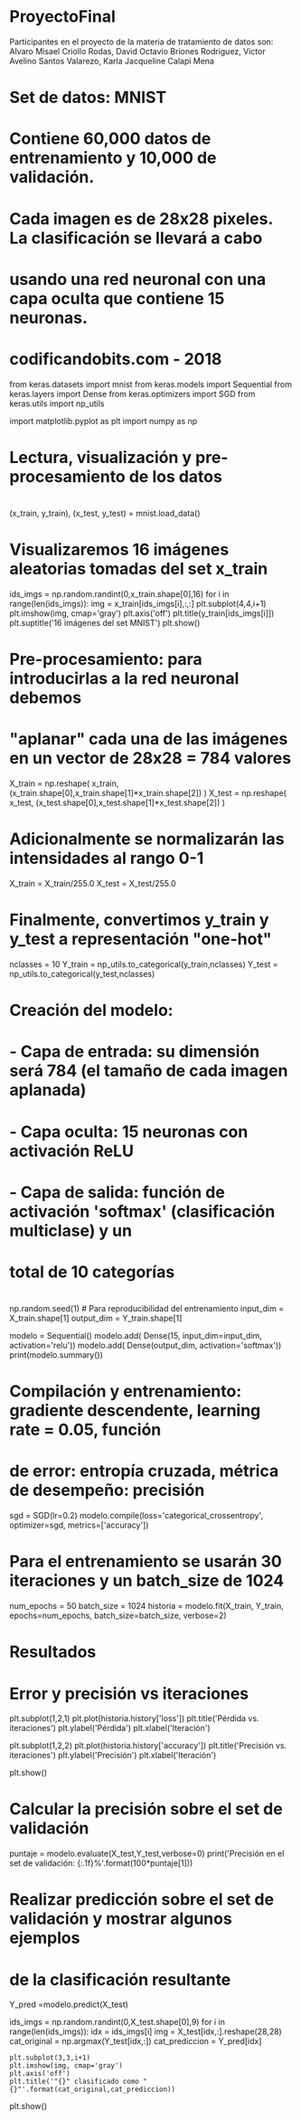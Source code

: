 # ProyectoFinal
Participantes en el proyecto de la materia de tratamiento de datos son: Alvaro Misael Criollo Rodas, David Octavio Briones Rodriguez, Victor Avelino Santos Valarezo,  Karla Jacqueline Calapi Mena
# Set de datos: MNIST
#
# Contiene 60,000 datos de entrenamiento y 10,000 de validación. 
# Cada imagen es de 28x28 pixeles. La clasificación se llevará a cabo
# usando una red neuronal con una capa oculta que contiene 15 neuronas.
# 
# codificandobits.com - 2018

from keras.datasets import mnist
from keras.models import Sequential
from keras.layers import Dense
from keras.optimizers import SGD
from keras.utils import np_utils

import matplotlib.pyplot as plt
import numpy as np

#
# Lectura, visualización y pre-procesamiento de los datos
#

(x_train, y_train), (x_test, y_test) = mnist.load_data()

# Visualizaremos 16 imágenes aleatorias tomadas del set x_train
ids_imgs = np.random.randint(0,x_train.shape[0],16)
for i in range(len(ids_imgs)):
	img = x_train[ids_imgs[i],:,:]
	plt.subplot(4,4,i+1)
	plt.imshow(img, cmap='gray')
	plt.axis('off')
	plt.title(y_train[ids_imgs[i]])
plt.suptitle('16 imágenes del set MNIST')
plt.show()

# Pre-procesamiento: para introducirlas a la red neuronal debemos
# "aplanar" cada una de las imágenes en un vector de 28x28 = 784 valores

X_train = np.reshape( x_train, (x_train.shape[0],x_train.shape[1]*x_train.shape[2]) )
X_test = np.reshape( x_test, (x_test.shape[0],x_test.shape[1]*x_test.shape[2]) )

# Adicionalmente se normalizarán las intensidades al rango 0-1
X_train = X_train/255.0
X_test = X_test/255.0

# Finalmente, convertimos y_train y y_test a representación "one-hot"
nclasses = 10
Y_train = np_utils.to_categorical(y_train,nclasses)
Y_test = np_utils.to_categorical(y_test,nclasses)

#
# Creación del modelo:
# - Capa de entrada: su dimensión será 784 (el tamaño de cada imagen aplanada)
# - Capa oculta: 15 neuronas con activación ReLU
# - Capa de salida: función de activación 'softmax' (clasificación multiclase) y un
#     total de 10 categorías
#

np.random.seed(1)		# Para reproducibilidad del entrenamiento
input_dim = X_train.shape[1]
output_dim = Y_train.shape[1]

modelo = Sequential()
modelo.add( Dense(15, input_dim=input_dim, activation='relu'))
modelo.add( Dense(output_dim, activation='softmax'))
print(modelo.summary())

#
# Compilación y entrenamiento: gradiente descendente, learning rate = 0.05, función
# de error: entropía cruzada, métrica de desempeño: precisión

sgd = SGD(lr=0.2)
modelo.compile(loss='categorical_crossentropy', optimizer=sgd, metrics=['accuracy'])

# Para el entrenamiento se usarán 30 iteraciones y un batch_size de 1024
num_epochs = 50
batch_size = 1024
historia = modelo.fit(X_train, Y_train, epochs=num_epochs, batch_size=batch_size, verbose=2)

#
# Resultados
#

# Error y precisión vs iteraciones
plt.subplot(1,2,1)
plt.plot(historia.history['loss'])
plt.title('Pérdida vs. iteraciones')
plt.ylabel('Pérdida')
plt.xlabel('Iteración')

plt.subplot(1,2,2)
plt.plot(historia.history['accuracy'])
plt.title('Precisión vs. iteraciones')
plt.ylabel('Precisión')
plt.xlabel('Iteración')

plt.show()

# Calcular la precisión sobre el set de validación
puntaje = modelo.evaluate(X_test,Y_test,verbose=0)
print('Precisión en el set de validación: {:.1f}%'.format(100*puntaje[1]))

# Realizar predicción sobre el set de validación y mostrar algunos ejemplos
# de la clasificación resultante
Y_pred =modelo.predict(X_test)

ids_imgs = np.random.randint(0,X_test.shape[0],9)
for i in range(len(ids_imgs)):
	idx = ids_imgs[i]
	img = X_test[idx,:].reshape(28,28)
	cat_original = np.argmax(Y_test[idx,:])
	cat_prediccion = Y_pred[idx]

	plt.subplot(3,3,i+1)
	plt.imshow(img, cmap='gray')
	plt.axis('off')
	plt.title('"{}" clasificado como "{}"'.format(cat_original,cat_prediccion))
plt.show()
